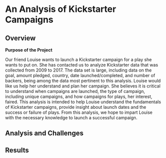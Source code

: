 # An Analysis of Kickstarter Campaigns
## Overview

**Purpose of the Project**

Our friend Louise wants to launch a Kickstarter campaign for a play she wants to put on. She has contacted us to analyze Kickstarter data that was collected from 2009 to 2017. The data set is large, including data on the goal, amount pledged, country, date launched/completed, and number of backers, being among the data most pertinent to this analysis. Louise would like us help her understand and plan her campaign. She believes it is critical to understand when campaigns are launched, the type of campaign, including unique campaigns, and how campaigns for plays, her interest, faired. This analysis is intended to help Louise understand the fundamentals of Kickstarter campaigns, provide insight about launch dates and the success or failure of plays. From this analysis, we hope to impart Louise with the necessary knowledge to launch a successful campaign.



## Analysis and Challenges



## Results
